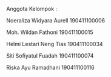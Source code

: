 Anggota Kelompok :

Noeraliza Widyara Aurell 190411100006

Moh. Wildan Fathoni 190411100015

Helmi Lestari Neng Tias 190411100034

Siti Sofiyatul Fuadah 190411100074

Riska Ayu Ramadhani	190411100116

```{tableofcontents}

```